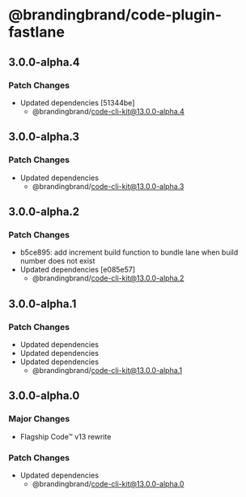 # @brandingbrand/code-plugin-fastlane

## 3.0.0-alpha.4

### Patch Changes

- Updated dependencies [51344be]
  - @brandingbrand/code-cli-kit@13.0.0-alpha.4

## 3.0.0-alpha.3

### Patch Changes

- Updated dependencies
  - @brandingbrand/code-cli-kit@13.0.0-alpha.3

## 3.0.0-alpha.2

### Patch Changes

- b5ce895: add increment build function to bundle lane when build number does not exist
- Updated dependencies [e085e57]
  - @brandingbrand/code-cli-kit@13.0.0-alpha.2

## 3.0.0-alpha.1

### Patch Changes

- Updated dependencies
- Updated dependencies
- Updated dependencies
  - @brandingbrand/code-cli-kit@13.0.0-alpha.1

## 3.0.0-alpha.0

### Major Changes

- Flagship Code™ v13 rewrite

### Patch Changes

- Updated dependencies
  - @brandingbrand/code-cli-kit@13.0.0-alpha.0
